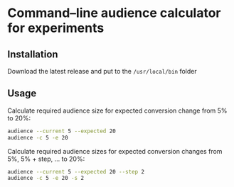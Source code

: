 # Command–line audience calculator for experiments

## Installation

Download the latest release and put to the `/usr/local/bin` folder

## Usage

Calculate required audience size for expected conversion change from 5% to 20%:

```bash
audience --current 5 --expected 20
audience -c 5 -e 20
```

Calculate required audience sizes for expected conversion changes from 5%, 5% + step, ... to 20%:

```bash
audience --current 5 --expected 20 --step 2
audience -c 5 -e 20 -s 2
```
